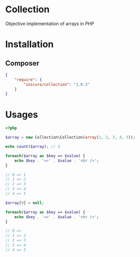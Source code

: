 # Collection
Objective implementation of arrays in PHP

# Installation

## Composer

```json
{
    "require": {
        "inscure/collection": "1.0.3"
    }
}
```

# Usages

```php
<?php

$array = new Collection\Collection(array(1, 2, 3, 4, 5));

echo count($array); // 5

foreach($array as $key => $value) {
    echo $key . '=>' . $value . '<br />';
}

// 0 => 1
// 1 => 2
// 2 => 3
// 3 => 4
// 4 => 5

$array[0] = null;

foreach($array as $key => $value) {
    echo $key . '=>' . $value . '<br />';
}

// 0 => 
// 1 => 2
// 2 => 3
// 3 => 4
// 4 => 5
```

